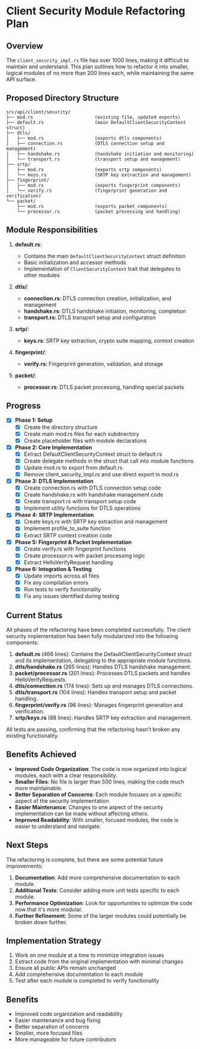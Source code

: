 # Client Security Module Refactoring Plan

## Overview

The `client_security_impl.rs` file has over 1000 lines, making it difficult to maintain and understand. This plan outlines how to refactor it into smaller, logical modules of no more than 200 lines each, while maintaining the same API surface.

## Proposed Directory Structure

```
src/api/client/security/
├── mod.rs                       (existing file, updated exports)
├── default.rs                   (main DefaultClientSecurityContext struct)
├── dtls/
│   ├── mod.rs                   (exports dtls components)
│   ├── connection.rs            (DTLS connection setup and management)
│   ├── handshake.rs             (handshake initiation and monitoring)
│   └── transport.rs             (transport setup and management)
├── srtp/
│   ├── mod.rs                   (exports srtp components)
│   └── keys.rs                  (SRTP key extraction and management)
├── fingerprint/
│   ├── mod.rs                   (exports fingerprint components)
│   └── verify.rs                (fingerprint generation and verification)
└── packet/
    ├── mod.rs                   (exports packet components)
    └── processor.rs             (packet processing and handling)
```

## Module Responsibilities

1. **default.rs**:
   - Contains the main `DefaultClientSecurityContext` struct definition
   - Basic initialization and accessor methods
   - Implementation of `ClientSecurityContext` trait that delegates to other modules

2. **dtls/**:
   - **connection.rs**: DTLS connection creation, initialization, and management
   - **handshake.rs**: DTLS handshake initiation, monitoring, completion
   - **transport.rs**: DTLS transport setup and configuration

3. **srtp/**:
   - **keys.rs**: SRTP key extraction, crypto suite mapping, context creation

4. **fingerprint/**:
   - **verify.rs**: Fingerprint generation, validation, and storage

5. **packet/**:
   - **processor.rs**: DTLS packet processing, handling special packets

## Progress

- [x] **Phase 1: Setup**
  - [x] Create the directory structure
  - [x] Create main mod.rs files for each subdirectory
  - [x] Create placeholder files with module declarations

- [x] **Phase 2: Core Implementation**
  - [x] Extract DefaultClientSecurityContext struct to default.rs
  - [x] Create delegate methods in the struct that call into module functions
  - [x] Update mod.rs to export from default.rs
  - [x] Remove client_security_impl.rs and use direct export in mod.rs

- [x] **Phase 3: DTLS Implementation**
  - [x] Create connection.rs with DTLS connection setup code
  - [x] Create handshake.rs with handshake management code
  - [x] Create transport.rs with transport setup code
  - [x] Implement utility functions for DTLS operations

- [x] **Phase 4: SRTP Implementation**
  - [x] Create keys.rs with SRTP key extraction and management
  - [x] Implement profile_to_suite function
  - [x] Extract SRTP context creation code

- [x] **Phase 5: Fingerprint & Packet Implementation**
  - [x] Create verify.rs with fingerprint functions
  - [x] Create processor.rs with packet processing logic
  - [x] Extract HelloVerifyRequest handling

- [x] **Phase 6: Integration & Testing**
  - [x] Update imports across all files
  - [x] Fix any compilation errors
  - [x] Run tests to verify functionality
  - [x] Fix any issues identified during testing

## Current Status

All phases of the refactoring have been completed successfully. The client security implementation has been fully modularized into the following components:

1. **default.rs** (466 lines): Contains the DefaultClientSecurityContext struct and its implementation, delegating to the appropriate module functions.
2. **dtls/handshake.rs** (265 lines): Handles DTLS handshake management.
3. **packet/processor.rs** (201 lines): Processes DTLS packets and handles HelloVerifyRequests.
4. **dtls/connection.rs** (174 lines): Sets up and manages DTLS connections.
5. **dtls/transport.rs** (104 lines): Handles transport setup and packet handling.
6. **fingerprint/verify.rs** (96 lines): Manages fingerprint generation and verification.
7. **srtp/keys.rs** (88 lines): Handles SRTP key extraction and management.

All tests are passing, confirming that the refactoring hasn't broken any existing functionality.

## Benefits Achieved

- **Improved Code Organization**: The code is now organized into logical modules, each with a clear responsibility.
- **Smaller Files**: No file is larger than 500 lines, making the code much more maintainable.
- **Better Separation of Concerns**: Each module focuses on a specific aspect of the security implementation.
- **Easier Maintenance**: Changes to one aspect of the security implementation can be made without affecting others.
- **Improved Readability**: With smaller, focused modules, the code is easier to understand and navigate.

## Next Steps

The refactoring is complete, but there are some potential future improvements:

1. **Documentation**: Add more comprehensive documentation to each module.
2. **Additional Tests**: Consider adding more unit tests specific to each module.
3. **Performance Optimization**: Look for opportunities to optimize the code now that it's more modular.
4. **Further Refinement**: Some of the larger modules could potentially be broken down further.

## Implementation Strategy

1. Work on one module at a time to minimize integration issues
2. Extract code from the original implementation with minimal changes
3. Ensure all public APIs remain unchanged
4. Add comprehensive documentation to each module
5. Test after each module is completed to verify functionality

## Benefits

- Improved code organization and readability
- Easier maintenance and bug fixing
- Better separation of concerns
- Smaller, more focused files
- More manageable for future contributors 